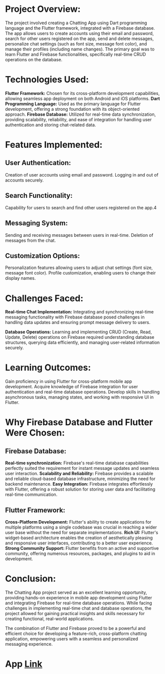 
# Project Overview:
The project involved creating a Chatting App using Dart programming language and the Flutter framework, integrated with a Firebase database. The app allows users to create accounts using their email and password, search for other users registered on the app, send and delete messages, personalize chat settings (such as font size, message font color), and manage their profiles (including name changes). The primary goal was to learn Flutter and Firebase functionalities, specifically real-time CRUD operations on the database.

# Technologies Used:
**Flutter Framework:** Chosen for its cross-platform development capabilities, allowing seamless app deployment on both Android and iOS platforms.
**Dart Programming Language:** Used as the primary language for Flutter development, offering a strong foundation with its object-oriented approach.
**Firebase Database:** Utilized for real-time data synchronization, providing scalability, reliability, and ease of integration for handling user authentication and storing chat-related data.
# Features Implemented:
## User Authentication:
Creation of user accounts using email and password.
Logging in and out of accounts securely.

## Search Functionality:
Capability for users to search and find other users registered on the app.4

## Messaging System:
Sending and receiving messages between users in real-time.
Deletion of messages from the chat.

## Customization Options:
Personalization features allowing users to adjust chat settings (font size, message font color).
Profile customization, enabling users to change their display names.

# Challenges Faced:
**Real-time Chat Implementation:**
Integrating and synchronizing real-time messaging functionality with Firebase database posed challenges in handling data updates and ensuring prompt message delivery to users.

**Database Operations:**
Learning and implementing CRUD (Create, Read, Update, Delete) operations on Firebase required understanding database structures, querying data efficiently, and managing user-related information securely.

# Learning Outcomes:
Gain proficiency in using Flutter for cross-platform mobile app development.
Acquire knowledge of Firebase integration for user authentication and real-time database operations.
Develop skills in handling asynchronous tasks, managing states, and working with responsive UI in Flutter.
# Why Firebase Database and Flutter Were Chosen:
## Firebase Database:
**Real-time synchronization:** Firebase's real-time database capabilities perfectly suited the requirement for instant message updates and seamless user interaction.
**Scalability and Reliability:** Firebase provides a scalable and reliable cloud-based database infrastructure, minimizing the need for backend maintenance.
**Easy Integration:** Firebase integrates effortlessly with Flutter, offering a robust solution for storing user data and facilitating real-time communication.

## Flutter Framework:
**Cross-Platform Development:** Flutter's ability to create applications for multiple platforms using a single codebase was crucial in reaching a wider user base without the need for separate implementations.
**Rich UI:** Flutter's widget-based architecture enables the creation of aesthetically pleasing and responsive user interfaces, contributing to a better user experience.
**Strong Community Support:** Flutter benefits from an active and supportive community, offering numerous resources, packages, and plugins to aid in development.
# Conclusion:
The Chatting App project served as an excellent learning opportunity, providing hands-on experience in mobile app development using Flutter and integrating Firebase for real-time database operations. While facing challenges in implementing real-time chat and database operations, the project allowed for gaining practical insights and skills necessary for creating functional, real-world applications.

The combination of Flutter and Firebase proved to be a powerful and efficient choice for developing a feature-rich, cross-platform chatting application, empowering users with a seamless and personalized messaging experience.
# App [Link](https://photos-app-e6687.web.app/)
